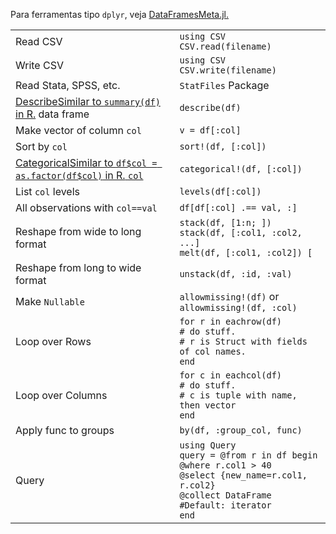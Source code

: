 Para ferramentas tipo `dplyr`, veja
[DataFramesMeta.jl.](https://github.com/JuliaStats/DataFramesMeta.jl)

|                                                                                                         |                                                                                                                                                                   |
| ------------------------------------------------------------------------------------------------------- | ----------------------------------------------------------------------------------------------------------------------------------------------------------------- |
| Read CSV                                                                                                | `using CSV`<br>`CSV.read(filename)`                                                                                                                               |
| Write CSV                                                                                               | `using CSV`<br>`CSV.write(filename)`                                                                                                                              |
| Read Stata, SPSS, etc.                                                                                  | `StatFiles` Package                                                                                                                                               |
| <a class="tooltip" href="#">Describe<span>Similar to `summary(df)` in R.</span></a> data frame          | `describe(df)`                                                                                                                                                    |
| Make vector of column `col`                                                                             | `v = df[:col]`                                                                                                                                                    |
| Sort by `col`                                                                                           | `sort!(df, [:col])`                                                                                                                                               |
| <a class="tooltip" href="#">Categorical<span>Similar to `df$col = as.factor(df$col)` in R.</span> `col` | `categorical!(df, [:col])`                                                                                                                                        |
| List `col` levels                                                                                       | `levels(df[:col])`                                                                                                                                                |
| All observations with `col==val`                                                                        | `df[df[:col] .== val, :]`                                                                                                                                         |
| Reshape from wide to long format                                                                        | `stack(df, [1:n; ])`<br>`stack(df, [:col1, :col2, ...]`<br>`melt(df, [:col1, :col2]) [`                                                                           |
| Reshape from long to wide format                                                                        | `unstack(df, :id, :val)`                                                                                                                                          |
| Make `Nullable`                                                                                         | `allowmissing!(df)` or `allowmissing!(df, :col)`                                                                                                                  |
| Loop over Rows                                                                                          | `for r in eachrow(df)`<br>`# do stuff.`<br>`# r is Struct with fields of col names.`<br>`end`                                                                     |
| Loop over Columns                                                                                       | `for c in eachcol(df)`<br>`# do stuff.`<br>`# c is tuple with name, then vector`<br>`end`                                                                         |
| Apply func to groups                                                                                    | `by(df, :group_col, func)`                                                                                                                                        |
| Query                                                                                                   | `using Query`<br>`query = @from r in df begin`<br>`@where r.col1 > 40`<br>`@select {new_name=r.col1, r.col2}`<br>`@collect DataFrame #Default: iterator`<br>`end` |
